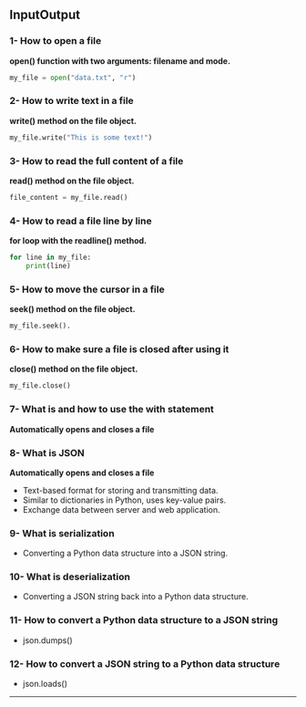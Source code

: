 ## InputOutput   
### 1- How to open a file   
**open() function with two arguments: filename and mode.**   
```python
my_file = open("data.txt", "r")   
```   
   
### 2- How to write text in a file   
**write() method on the file object.**   
```python
my_file.write("This is some text!")   
```   
   
### 3- How to read the full content of a file   
**read() method on the file object.**   
```python
file_content = my_file.read()   
```   
   
### 4- How to read a file line by line   
**for loop with the readline() method.**   
```python
for line in my_file:   
    print(line)
```   
      
### 5- How to move the cursor in a file   
**seek() method on the file object.**   
```python
my_file.seek().   
```   
   
### 6- How to make sure a file is closed after using it   
**close() method on the file object.**   
```python
my_file.close()   
```   
   
### 7- What is and how to use the with statement   
**Automatically opens and closes a file**   
   
### 8- What is JSON   
**Automatically opens and closes a file**   
- Text-based format for storing and transmitting data.   
- Similar to dictionaries in Python, uses key-value pairs.   
- Exchange data between server and web application.   
   
### 9- What is serialization   
- Converting a Python data structure into a JSON string.   
   
### 10- What is deserialization   
- Converting a JSON string back into a Python data structure.   
   
### 11- How to convert a Python data structure to a JSON string   
- json.dumps()   
   
### 12- How to convert a JSON string to a Python data structure   
- json.loads()   
   
****